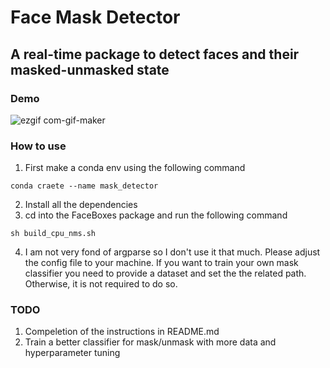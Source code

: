 # Face Mask Detector
## A real-time package to detect faces and their masked-unmasked state

### Demo
![ezgif com-gif-maker](https://user-images.githubusercontent.com/79300456/173221443-bd2f719d-18b4-47ea-ad67-e00ad917d638.gif)

### How to use
1. First make a conda env using the following command
```
conda craete --name mask_detector
```
2. Install all the dependencies
3. cd into the FaceBoxes package and run the following command
```
sh build_cpu_nms.sh 
```
4. I am not very fond of argparse so I don't use it that much. Please adjust the config file to your machine. If you want to train your own mask classifier you need to provide a dataset and set the the related path. Otherwise, it is not required to do so.

### TODO
1. Compeletion of the instructions in README.md
2. Train a better classifier for mask/unmask with more data and hyperparameter tuning



